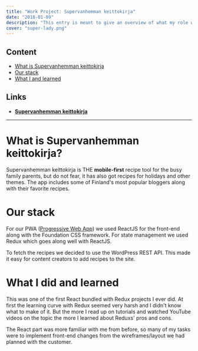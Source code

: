 ```yaml
---
title: "Work Project: Supervanhemman keittokirja"
date: "2018-01-09"
description: "This entry is meant to give an overview of what my role was in the making of a Progressive Web App called Supervanhemman keittokirja."
cover: "super-lady.png"
---
```


## Content

- [What is Supervanhemman keittokirja](#what-is-superkeittokirja)
- [Our stack](#our-stack)
- [What I and learned](#what-i-did-and-learned)

## Links

- **[Supervanhemman keittokirja](https://superkeittokirja.fi/ "Supervanhemman keittokirja")**

---

# What is Supervanhemman keittokirja?

Supervanhemman keittokirja is THE __mobile-first__ recipe tool for the busy family parents, but do not fear, it has also got recipes for holidays and other themes.
The app includes some of Finland's most popular bloggers along with their favorite recipes.

# Our stack

For our PWA ([Progressive Web App](https://en.wikipedia.org/wiki/Progressive_web_applications)) we used ReactJS for the front-end along with the Foundation CSS framework. For state management we used Redux which goes along well with ReactJS.

To fetch the recipes we decided to use the WordPress REST API. This made it easy for content creators to add recipes to the site.

# What I did and learned

This was one of the first React bundled with Redux projects I ever did. At first the learning curve with Redux seemed very harsh and I didn't know what to make of it. But the more I read up on tutorials and watched YouTube videos on the topic the more I learned about Reduxs' pros and cons.

The React part was more familiar with me from before, so many of my tasks were to implement front-end changes from the wireframes/layout we had planned with the customer.